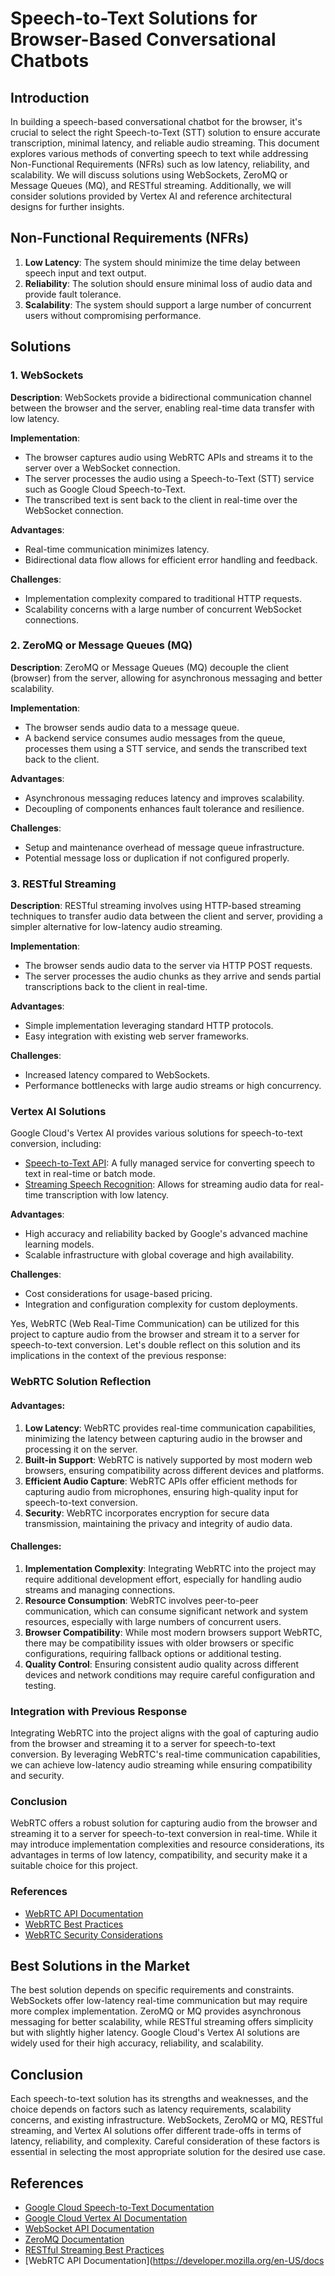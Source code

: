 # Speech-to-Text Solutions for Browser-Based Conversational Chatbots

## Introduction
In building a speech-based conversational chatbot for the browser, it's crucial to select the right Speech-to-Text (STT) solution to ensure accurate transcription, minimal latency, and reliable audio streaming. This document explores various methods of converting speech to text while addressing Non-Functional Requirements (NFRs) such as low latency, reliability, and scalability. We will discuss solutions using WebSockets, ZeroMQ or Message Queues (MQ), and RESTful streaming. Additionally, we will consider solutions provided by Vertex AI and reference architectural designs for further insights.

## Non-Functional Requirements (NFRs)
1. **Low Latency**: The system should minimize the time delay between speech input and text output.
2. **Reliability**: The solution should ensure minimal loss of audio data and provide fault tolerance.
3. **Scalability**: The system should support a large number of concurrent users without compromising performance.

## Solutions
### 1. WebSockets
**Description**: WebSockets provide a bidirectional communication channel between the browser and the server, enabling real-time data transfer with low latency.

**Implementation**:
- The browser captures audio using WebRTC APIs and streams it to the server over a WebSocket connection.
- The server processes the audio using a Speech-to-Text (STT) service such as Google Cloud Speech-to-Text.
- The transcribed text is sent back to the client in real-time over the WebSocket connection.

**Advantages**:
- Real-time communication minimizes latency.
- Bidirectional data flow allows for efficient error handling and feedback.

**Challenges**:
- Implementation complexity compared to traditional HTTP requests.
- Scalability concerns with a large number of concurrent WebSocket connections.

### 2. ZeroMQ or Message Queues (MQ)
**Description**: ZeroMQ or Message Queues (MQ) decouple the client (browser) from the server, allowing for asynchronous messaging and better scalability.

**Implementation**:
- The browser sends audio data to a message queue.
- A backend service consumes audio messages from the queue, processes them using a STT service, and sends the transcribed text back to the client.

**Advantages**:
- Asynchronous messaging reduces latency and improves scalability.
- Decoupling of components enhances fault tolerance and resilience.

**Challenges**:
- Setup and maintenance overhead of message queue infrastructure.
- Potential message loss or duplication if not configured properly.

### 3. RESTful Streaming
**Description**: RESTful streaming involves using HTTP-based streaming techniques to transfer audio data between the client and server, providing a simpler alternative for low-latency audio streaming.

**Implementation**:
- The browser sends audio data to the server via HTTP POST requests.
- The server processes the audio chunks as they arrive and sends partial transcriptions back to the client in real-time.

**Advantages**:
- Simple implementation leveraging standard HTTP protocols.
- Easy integration with existing web server frameworks.

**Challenges**:
- Increased latency compared to WebSockets.
- Performance bottlenecks with large audio streams or high concurrency.

### Vertex AI Solutions
Google Cloud's Vertex AI provides various solutions for speech-to-text conversion, including:
- [Speech-to-Text API](https://cloud.google.com/speech-to-text): A fully managed service for converting speech to text in real-time or batch mode.
- [Streaming Speech Recognition](https://cloud.google.com/speech-to-text/docs/streaming-recognition): Allows for streaming audio data for real-time transcription with low latency.

**Advantages**:
- High accuracy and reliability backed by Google's advanced machine learning models.
- Scalable infrastructure with global coverage and high availability.

**Challenges**:
- Cost considerations for usage-based pricing.
- Integration and configuration complexity for custom deployments.

Yes, WebRTC (Web Real-Time Communication) can be utilized for this project to capture audio from the browser and stream it to a server for speech-to-text conversion. Let's double reflect on this solution and its implications in the context of the previous response:

### WebRTC Solution Reflection

#### Advantages:
1. **Low Latency**: WebRTC provides real-time communication capabilities, minimizing the latency between capturing audio in the browser and processing it on the server.
2. **Built-in Support**: WebRTC is natively supported by most modern web browsers, ensuring compatibility across different devices and platforms.
3. **Efficient Audio Capture**: WebRTC APIs offer efficient methods for capturing audio from microphones, ensuring high-quality input for speech-to-text conversion.
4. **Security**: WebRTC incorporates encryption for secure data transmission, maintaining the privacy and integrity of audio data.

#### Challenges:
1. **Implementation Complexity**: Integrating WebRTC into the project may require additional development effort, especially for handling audio streams and managing connections.
2. **Resource Consumption**: WebRTC involves peer-to-peer communication, which can consume significant network and system resources, especially with large numbers of concurrent users.
3. **Browser Compatibility**: While most modern browsers support WebRTC, there may be compatibility issues with older browsers or specific configurations, requiring fallback options or additional testing.
4. **Quality Control**: Ensuring consistent audio quality across different devices and network conditions may require careful configuration and testing.

### Integration with Previous Response
Integrating WebRTC into the project aligns with the goal of capturing audio from the browser and streaming it to a server for speech-to-text conversion. By leveraging WebRTC's real-time communication capabilities, we can achieve low-latency audio streaming while ensuring compatibility and security.

### Conclusion
WebRTC offers a robust solution for capturing audio from the browser and streaming it to a server for speech-to-text conversion in real-time. While it may introduce implementation complexities and resource considerations, its advantages in terms of low latency, compatibility, and security make it a suitable choice for this project.

### References
- [WebRTC API Documentation](https://developer.mozilla.org/en-US/docs/Web/API/WebRTC_API)
- [WebRTC Best Practices](https://webrtc.org/start/)
- [WebRTC Security Considerations](https://webrtc-security.github.io/)


## Best Solutions in the Market
The best solution depends on specific requirements and constraints. WebSockets offer low-latency real-time communication but may require more complex implementation. ZeroMQ or MQ provides asynchronous messaging for better scalability, while RESTful streaming offers simplicity but with slightly higher latency. Google Cloud's Vertex AI solutions are widely used for their high accuracy, reliability, and scalability.

## Conclusion
Each speech-to-text solution has its strengths and weaknesses, and the choice depends on factors such as latency requirements, scalability concerns, and existing infrastructure. WebSockets, ZeroMQ or MQ, RESTful streaming, and Vertex AI solutions offer different trade-offs in terms of latency, reliability, and complexity. Careful consideration of these factors is essential in selecting the most appropriate solution for the desired use case.

## References
- [Google Cloud Speech-to-Text Documentation](https://cloud.google.com/speech-to-text)
- [Google Cloud Vertex AI Documentation](https://cloud.google.com/vertex-ai/docs)
- [WebSocket API Documentation](https://developer.mozilla.org/en-US/docs/Web/API/WebSockets_API)
- [ZeroMQ Documentation](https://zeromq.org/documentation/)
- [RESTful Streaming Best Practices](https://restfulapi.net/streaming/)
- [WebRTC API Documentation](https://developer.mozilla.org/en-US/docs
